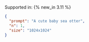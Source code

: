 Supported in: {% new_in 3.11 %}

```json
{
  "prompt": "A cute baby sea otter",
  "n": 1,
  "size": "1024x1024"
}
```